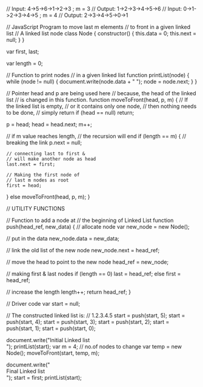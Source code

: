 // Input: 4->5->6->1->2->3 ; m = 3
// Output: 1->2->3->4->5->6
// Input: 0->1->2->3->4->5 ; m = 4
// Output: 2->3->4->5->0->1

// JavaScript Program to move last m elements
// to front in a given linked list
// A linked list node
class Node {
  constructor() {
    this.data = 0;
    this.next = null;
  }
}

var first, last;

var length = 0;

// Function to print nodes
// in a given linked list
function printList(node) {
  while (node != null) {
    document.write(node.data + " ");
    node = node.next;
  }
}

// Pointer head and p are being used here
// because, the head of the linked list
// is changed in this function.
function moveToFront(head, p, m) {
  // If the linked list is empty,
  // or it contains only one node,
  // then nothing needs to be done,
  // simply return
  if (head == null) return;

  p = head;
  head = head.next;
  m++;

  // if m value reaches length,
  // the recursion will end
  if (length == m) {
    // breaking the link
    p.next = null;

    // connecting last to first &
    // will make another node as head
    last.next = first;

    // Making the first node of
    // last m nodes as root
    first = head;
  } else moveToFront(head, p, m);
}

// UTILITY FUNCTIONS

// Function to add a node at
// the beginning of Linked List
function push(head_ref, new_data) {
  // allocate node
  var new_node = new Node();

  // put in the data
  new_node.data = new_data;

  // link the old list of the new node
  new_node.next = head_ref;

  // move the head to point to the new node
  head_ref = new_node;

  // making first & last nodes
  if (length == 0) last = head_ref;
  else first = head_ref;

  // increase the length
  length++;
  return head_ref;
}

// Driver code
var start = null;

// The constructed linked list is:
// 1.2.3.4.5
start = push(start, 5);
start = push(start, 4);
start = push(start, 3);
start = push(start, 2);
start = push(start, 1);
start = push(start, 0);

document.write("Initial Linked list <br>");
printList(start);
var m = 4; // no.of nodes to change
var temp = new Node();
moveToFront(start, temp, m);

document.write("<br> Final Linked list <br>");
start = first;
printList(start);
